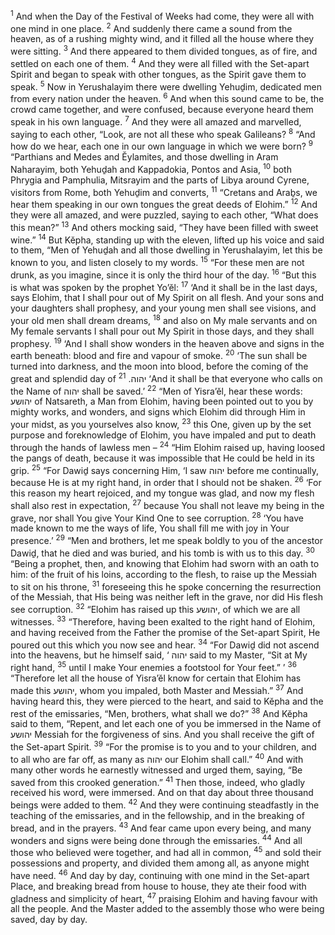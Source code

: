 <sup>1</sup> And when the Day of the Festival of Weeks had come, they were all with one mind in one place.
<sup>2</sup> And suddenly there came a sound from the heaven, as of a rushing mighty wind, and it filled all the house where they were sitting.
<sup>3</sup> And there appeared to them divided tongues, as of fire, and settled on each one of them.
<sup>4</sup> And they were all filled with the Set-apart Spirit and began to speak with other tongues, as the Spirit gave them to speak.
<sup>5</sup> Now in Yerushalayim there were dwelling Yehuḏim, dedicated men from every nation under the heaven.
<sup>6</sup> And when this sound came to be, the crowd came together, and were confused, because everyone heard them speak in his own language.
<sup>7</sup> And they were all amazed and marvelled, saying to each other, “Look, are not all these who speak Galileans?
<sup>8</sup> “And how do we hear, each one in our own language in which we were born?
<sup>9</sup> “Parthians and Medes and Ĕylamites, and those dwelling in Aram Naharayim, both Yehuḏah and Kappadokia, Pontos and Asia,
<sup>10</sup> both Phrygia and Pamphulia, Mitsrayim and the parts of Libya around Cyrene, visitors from Rome, both Yehuḏim and converts,
<sup>11</sup> “Cretans and Araḇs, we hear them speaking in our own tongues the great deeds of Elohim.”
<sup>12</sup> And they were all amazed, and were puzzled, saying to each other, “What does this mean?”
<sup>13</sup> And others mocking said, “They have been filled with sweet wine.”
<sup>14</sup> But Kĕpha, standing up with the eleven, lifted up his voice and said to them, “Men of Yehuḏah and all those dwelling in Yerushalayim, let this be known to you, and listen closely to my words.
<sup>15</sup> “For these men are not drunk, as you imagine, since it is only the third hour of the day.
<sup>16</sup> “But this is what was spoken by the prophet Yo’ĕl:
<sup>17</sup> ‘And it shall be in the last days, says Elohim, that I shall pour out of My Spirit on all flesh. And your sons and your daughters shall prophesy, and your young men shall see visions, and your old men shall dream dreams,
<sup>18</sup> and also on My male servants and on My female servants I shall pour out My Spirit in those days, and they shall prophesy.
<sup>19</sup> ‘And I shall show wonders in the heaven above and signs in the earth beneath: blood and fire and vapour of smoke.
<sup>20</sup> ‘The sun shall be turned into darkness, and the moon into blood, before the coming of the great and splendid day of יהוה.
<sup>21</sup> ‘And it shall be that everyone who calls on the Name of יהוה shall be saved.’
<sup>22</sup> “Men of Yisra’ĕl, hear these words: יהושע of Natsareth, a Man from Elohim, having been pointed out to you by mighty works, and wonders, and signs which Elohim did through Him in your midst, as you yourselves also know,
<sup>23</sup> this One, given up by the set purpose and foreknowledge of Elohim, you have impaled and put to death through the hands of lawless men –
<sup>24</sup> “Him Elohim raised up, having loosed the pangs of death, because it was impossible that He could be held in its grip.
<sup>25</sup> “For Dawiḏ says concerning Him, ‘I saw יהוה before me continually, because He is at my right hand, in order that I should not be shaken.
<sup>26</sup> ‘For this reason my heart rejoiced, and my tongue was glad, and now my flesh shall also rest in expectation,
<sup>27</sup> because You shall not leave my being in the grave, nor shall You give Your Kind One to see corruption.
<sup>28</sup> ‘You have made known to me the ways of life, You shall fill me with joy in Your presence.’
<sup>29</sup> “Men and brothers, let me speak boldly to you of the ancestor Dawiḏ, that he died and was buried, and his tomb is with us to this day.
<sup>30</sup> “Being a prophet, then, and knowing that Elohim had sworn with an oath to him: of the fruit of his loins, according to the flesh, to raise up the Messiah to sit on his throne,
<sup>31</sup> foreseeing this he spoke concerning the resurrection of the Messiah, that His being was neither left in the grave, nor did His flesh see corruption.
<sup>32</sup> “Elohim has raised up this יהושע, of which we are all witnesses.
<sup>33</sup> “Therefore, having been exalted to the right hand of Elohim, and having received from the Father the promise of the Set-apart Spirit, He poured out this which you now see and hear.
<sup>34</sup> “For Dawiḏ did not ascend into the heavens, but he himself said, ‘ יהוה said to my Master, “Sit at My right hand,
<sup>35</sup> until I make Your enemies a footstool for Your feet.” ’
<sup>36</sup> “Therefore let all the house of Yisra’ĕl know for certain that Elohim has made this יהושע, whom you impaled, both Master and Messiah.”
<sup>37</sup> And having heard this, they were pierced to the heart, and said to Kĕpha and the rest of the emissaries, “Men, brothers, what shall we do?”
<sup>38</sup> And Kĕpha said to them, “Repent, and let each one of you be immersed in the Name of יהושע Messiah for the forgiveness of sins. And you shall receive the gift of the Set-apart Spirit.
<sup>39</sup> “For the promise is to you and to your children, and to all who are far off, as many as יהוה our Elohim shall call.”
<sup>40</sup> And with many other words he earnestly witnessed and urged them, saying, “Be saved from this crooked generation.”
<sup>41</sup> Then those, indeed, who gladly received his word, were immersed. And on that day about three thousand beings were added to them.
<sup>42</sup> And they were continuing steadfastly in the teaching of the emissaries, and in the fellowship, and in the breaking of bread, and in the prayers.
<sup>43</sup> And fear came upon every being, and many wonders and signs were being done through the emissaries.
<sup>44</sup> And all those who believed were together, and had all in common,
<sup>45</sup> and sold their possessions and property, and divided them among all, as anyone might have need.
<sup>46</sup> And day by day, continuing with one mind in the Set-apart Place, and breaking bread from house to house, they ate their food with gladness and simplicity of heart,
<sup>47</sup> praising Elohim and having favour with all the people. And the Master added to the assembly those who were being saved, day by day.
